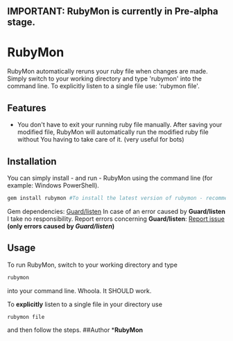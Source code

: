 ## IMPORTANT: RubyMon is currently in Pre-alpha stage.

# RubyMon
RubyMon automatically reruns your ruby file when changes are made. Simply switch to your working directory and type 'rubymon' into the command line. To explicitly listen to a single file use: 'rubymon file'.
## Features
* You don't have to exit your running ruby file manually. After saving your modified file, RubyMon will automatically run the modified ruby file without You having to take care of it. (very useful for bots)
## Installation
You can simply install - and run - RubyMon using the command line (for example: Windows PowerShell).
```ruby
gem install rubymon #To install the latest version of rubymon - recommended
```

Gem dependencies: <a href="https://github.com/guard/listen">Guard/listen</a>
In case of an error caused by <b>Guard/listen</b> I take no responsibility. Report errors concerning <b>Guard/listen</b>: <a href="https://github.com/guard/listen/issues">Report issue</a> <b>(only errors caused by <i>Guard/listen</i>)</b>
## Usage
To run RubyMon, switch to your working directory and type 
```ruby
rubymon
```
into your command line. Whoola. It SHOULD work.


To **explicitly** listen to a single file in your directory use 
```ruby
rubymon file
```
and then follow the steps.
##Author
***RubyMon**
